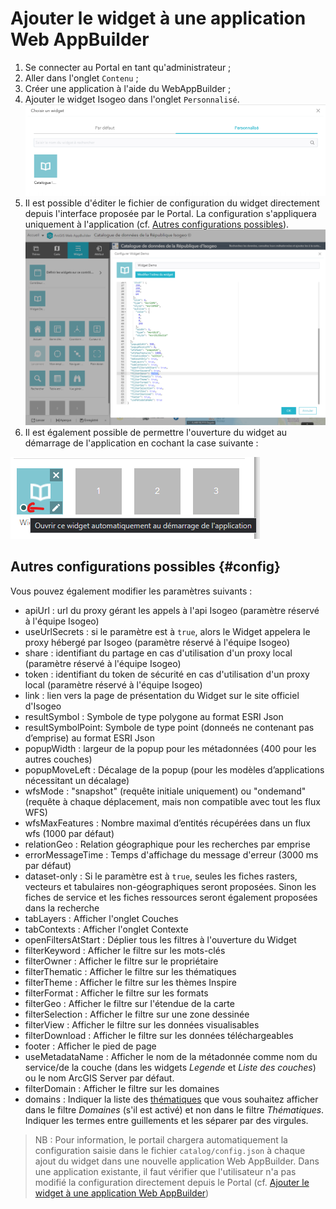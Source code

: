 # Ajouter le widget à une application Web AppBuilder

1. Se connecter au Portal en tant qu'administrateur ;
2. Aller dans l'onglet `Contenu` ;
3. Créer une application à l'aide du WebAppBuilder ;
4. Ajouter le widget Isogeo dans l'onglet `Personnalisé`.
!["Ajouter le widget à une application"](../../assets/add_widget_application.png)
5. Il est possible d'éditer le fichier de configuration du widget directement depuis l'interface proposée par le Portal. La configuration s'appliquera uniquement à l'application (cf. [Autres configurations possibles](#config)).
!["Ajouter le widget à une application"](../../assets/update_widget_configuration_inside_application.png)
6. Il est également possible de permettre l'ouverture du widget au démarrage de l'application en cochant la case suivante :

!["Ouvrir le widget automatiquement au démarrage de l'application"](../../assets/open_widget_at_starting.png)

## Autres configurations possibles {#config}

Vous pouvez également modifier les paramètres suivants :

* apiUrl : url du proxy gérant les appels à l'api Isogeo (paramètre réservé à l'équipe Isogeo)
* useUrlSecrets : si le paramètre est à `true`, alors le Widget appelera le proxy hébergé par Isogeo (paramètre réservé à l'équipe Isogeo)
* share : identifiant du partage en cas d'utilisation d'un proxy local (paramètre réservé à l'équipe Isogeo)
* token : identifiant du token de sécurité en cas d'utilisation d'un proxy local (paramètre réservé à l'équipe Isogeo)
* link : lien vers la page de présentation du Widget sur le site officiel d'Isogeo
* resultSymbol : Symbole de type polygone au format ESRI Json
* resultSymbolPoint: Symbole de type point (donneés ne contenant pas d’emprise) au format ESRI Json
* popupWidth : largeur de la popup pour les métadonnées (400 pour les autres couches)
* popupMoveLeft : Décalage de la popup (pour les modèles d’applications nécessitant un décalage)
* wfsMode : "snapshot" (requête initiale uniquement) ou "ondemand" (requête à chaque déplacement, mais non
compatible avec tout les flux WFS)
* wfsMaxFeatures : Nombre maximal d’entités récupérées dans un flux wfs (1000 par défaut)
* relationGeo : Relation géographique pour les recherches par emprise
* errorMessageTime : Temps d'affichage du message d'erreur (3000 ms par défaut)
* dataset-only : Si le paramètre est à `true`, seules les fiches rasters, vecteurs et tabulaires non-géographiques seront proposées. Sinon les fiches de service et les fiches ressources seront également proposées dans la recherche 
* tabLayers : Afficher l'onglet Couches
* tabContexts : Afficher l'onglet Contexte
* openFiltersAtStart : Déplier tous les filtres à l'ouverture du Widget
* filterKeyword : Afficher le filtre sur les mots-clés
* filterOwner : Afficher le filtre sur le propriétaire
* filterThematic : Afficher le filtre sur les thématiques
* filterTheme : Afficher le filtre sur les thèmes Inspire
* filterFormat : Afficher le filtre sur les formats
* filterGeo : Afficher le filtre sur l'étendue de la carte
* filterSelection : Afficher le filtre sur une zone dessinée
* filterView : Afficher le filtre sur les données visualisables
* filterDownload : Afficher le filtre sur les données téléchargeables
* footer : Afficher le pied de page
* useMetadataName : Afficher le nom de la métadonnée comme nom du service/de la couche (dans les widgets *Legende* et *Liste des couches*) ou le nom ArcGIS Server par défaut.
* filterDomain : Afficher le filtre sur les domaines
* domains : Indiquer la liste des [thématiques](https://help.isogeo.com/admin/fr/features/admin/group_themes.html) que vous souhaitez afficher dans le filtre *Domaines* (s'il est activé) et non dans le filtre *Thématiques*. Indiquer les termes entre guillements et les séparer par des virgules.


> NB : Pour information, le portail chargera automatiquement la configuration saisie dans le fichier `catalog/config.json` à chaque ajout du widget dans une nouvelle application Web AppBuilder. Dans une application existante, il faut vérifier que l'utilisateur n'a pas modifié la configuration directement depuis le Portal (cf. [Ajouter le widget à une application Web AppBuilder](/installation-portal/addwidgetapplication.md))